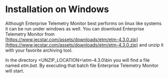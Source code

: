 # Installation on Windows
Although Enterprise Telemetry Monitor best performs on linux like systems it can be run under windows as well. You can download Enterprise Telemetry Monitor from [https://www.jecstar.com/assets/downloads/etm/etm-4.3.0.zip](https://www.jecstar.com/assets/downloads/etm/etm-4.3.0.zip) and unzip it with your favorite archiving tool. 

In the directory <UNZIP_LOCATION>\etm-4.3.0\bin you will find a file named *etm.bat*. By executing that batch file Enterprise Telemetry Monitor will start.